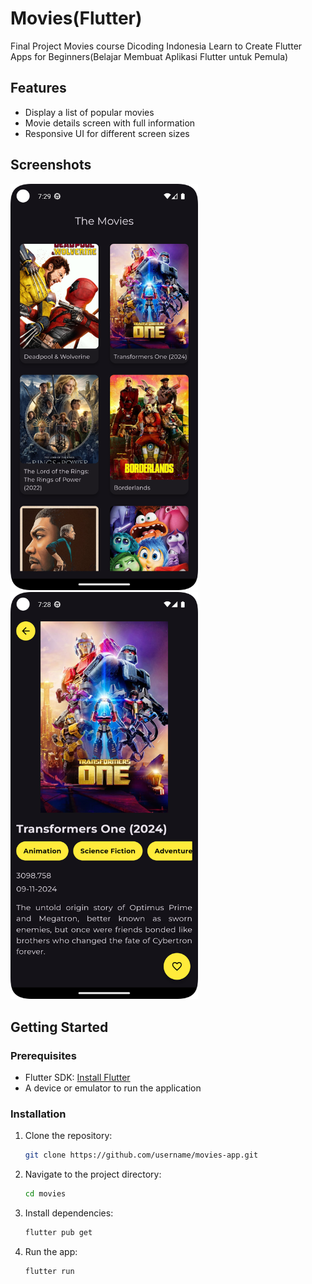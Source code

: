 # Movies(Flutter)

Final Project Movies course Dicoding Indonesia Learn to Create Flutter Apps for Beginners(Belajar Membuat Aplikasi Flutter untuk Pemula) 

## Features

- Display a list of popular movies
- Movie details screen with full information
- Responsive UI for different screen sizes

## Screenshots

<img src="assets/home_page.png" alt="home screen" width="300"/>
<img src="assets/detail_page.png" alt="home screen" width="300"/>

## Getting Started

### Prerequisites

- Flutter SDK: [Install Flutter](https://flutter.dev/docs/get-started/install)
- A device or emulator to run the application

### Installation

1. Clone the repository:
   ```bash
   git clone https://github.com/username/movies-app.git
2. Navigate to the project directory:
    ```bash
   cd movies
3. Install dependencies:
    ```bash
   flutter pub get
4. Run the app:
    ```bash
   flutter run



